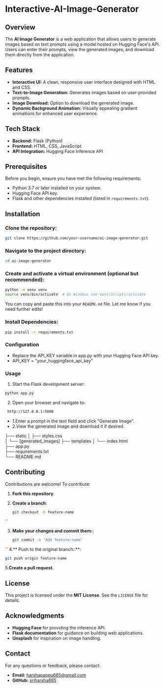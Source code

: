 # Interactive-AI-Image-Generator


## Overview
The **AI Image Generator** is a web application that allows users to generate images based on text prompts using a model hosted on Hugging Face's API. Users can enter their prompts, view the generated images, and download them directly from the application.

## Features
- **Interactive UI:** A clean, responsive user interface designed with HTML and CSS.
- **Text-to-Image Generation:** Generates images based on user-provided prompts.
- **Image Download:** Option to download the generated image.
- **Dynamic Background Animation:** Visually appealing gradient animations for enhanced user experience.

## Tech Stack
- **Backend:** Flask (Python)
- **Frontend:** HTML, CSS, JavaScript
- **API Integration:** Hugging Face Inference API

## Prerequisites
Before you begin, ensure you have met the following requirements:
- Python 3.7 or later installed on your system.
- Hugging Face API key.
- Flask and other dependencies installed (listed in `requirements.txt`).

## Installation

### Clone the repository:
```bash
git clone https://github.com/your-username/ai-image-generator.git
```

### Navigate to the project directory:
```bash
cd ai-image-generator
```
### Create and activate a virtual environment (optional but recommended):
```bash
python -m venv venv
source venv/bin/activate  # On Windows use venv\Scripts\activate
```
You can copy and paste this into your `README.md` file.
Let me know if you need further edits!

### Install Dependencies:
```bash
pip install -r requirements.txt
```

###  Configuration
- Replace the API_KEY variable in app.py with your Hugging Face API key.
- API_KEY = "your_huggingface_api_key"

### Usage

1. Start the Flask development server:
  ```bash
  python app.py
```
2. Open your browser and navigate to:
 ```bash
  http://127.0.0.1:5000
```

-  1.Enter a prompt in the text field and click "Generate Image".
-  2.View the generated image and download it if desired.


├── static
│   ├── styles.css      
│   └── [generated_images]
├── templates
│   └── index.html       
├── app.py               
├── requirements.txt      
└── README.md            

## Contributing

Contributions are welcome! To contribute:

1. **Fork this repository**.

2. **Create a branch**:
   ```bash
   git checkout -b feature-name
``

3. **Make your changes and commit them:**:
   ```bash
   git commit -m 'Add feature-name'
``
4.** Push to the original branch::**:
   ```bash
  git push origin feature-name
```
5.**Create a pull request.**


## License

This project is licensed under the **MIT License**. See the `LICENSE` file for details.

## Acknowledgments

- **Hugging Face** for providing the inference API.
- **Flask documentation** for guidance on building web applications.
- **Unsplash** for inspiration on image handling.

## Contact

For any questions or feedback, please contact:

- **Email:** [harshapappu665@gmail.com](mailto:your-email@example.com)
- **GitHub:** [sriharsha665](https://github.com/your-username)




